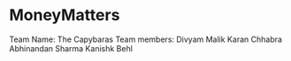 # MoneyMatters
Team Name: The Capybaras
Team members: 
Divyam Malik
Karan Chhabra
Abhinandan Sharma
Kanishk Behl
